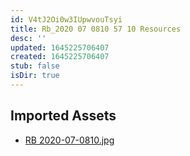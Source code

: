 ```yaml
---
id: V4tJ2Oi0w3IUpwvouTsyi
title: Rb_2020 07 0810 57 10 Resources
desc: ''
updated: 1645225706407
created: 1645225706407
stub: false
isDir: true
---
```

## Imported Assets
- [RB 2020-07-0810.jpg](/assets/rb-2020-07-0810-RzVugRhysB6f.jpg)
